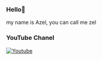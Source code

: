 ### Hello👋

my name is Azel, you can call me zel

### YouTube Chanel

[![Youtube](https://img.shields.io/badge/Youtube-FF0014?style=for-the-badge&logo=youtube&logoColor=white)](https://www.youtube.com/channel/UCG64Lu7JYZO8q-4SQ8CTEjQ)

<!--
**AzelCH/AzelCH** is a ✨ _special_ ✨ repository because its `README.md` (this file) appears on your GitHub profile.

Here are some ideas to get you started:

- 🔭 I’m currently working on ...
- 🌱 I’m currently learning ...
- 👯 I’m looking to collaborate on ...
- 🤔 I’m looking for help with ...
- 💬 Ask me about ...
- 📫 How to reach me: ...
- 😄 Pronouns: ...
- ⚡ Fun fact: ...
-->
